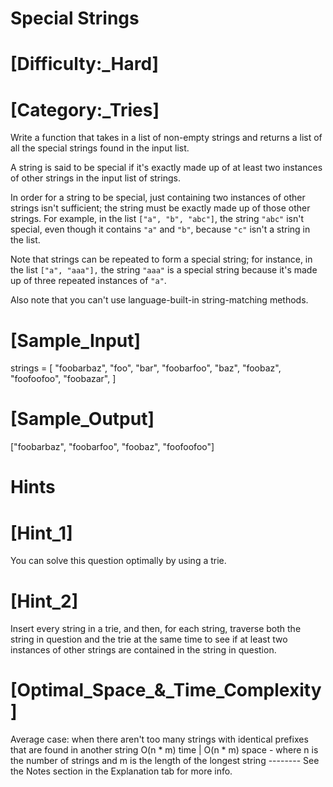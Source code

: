 # Special Strings

# [Difficulty:_Hard]
# [Category:_Tries]

  Write a function that takes in a list of non-empty strings and returns a list
  of all the special strings found in the input list.

  A string is said to be special if it's exactly made up of at least two
  instances of other strings in the input list of strings.

  In order for a string to be special, just containing two instances of other
  strings isn't sufficient; the string must be exactly made up of those other
  strings. For example, in the list `["a", "b", "abc"]`, the string
  `"abc"` isn't special, even though it contains `"a"` and `"b"`, because `"c"` 
   isn't a string in the list.

  Note that strings can be repeated to form a special string; for instance, in
  the list `["a", "aaa"],` the string `"aaa"` is a special
  string because it's made up of three repeated instances of `"a"`.

  Also note that you can't use language-built-in string-matching methods.

# [Sample_Input]

  strings = [
    "foobarbaz",
    "foo",
    "bar",
    "foobarfoo",
    "baz",
    "foobaz",
    "foofoofoo",
    "foobazar",
  ]

# [Sample_Output]

  ["foobarbaz", "foobarfoo", "foobaz", "foofoofoo"]

# Hints

# [Hint_1]

  You can solve this question optimally by using a trie.

# [Hint_2]

  Insert every string in a trie, and then, for each string, traverse both the string in question and the trie at the same time to see if at least two instances of other strings are contained in the string in question.

# [Optimal_Space_&_Time_Complexity]

  Average case: when there aren't too many strings with identical prefixes that are found in another string O(n * m) time | O(n * m) space - where n is the number of strings and m is the length of the longest string -------- See the Notes section in the Explanation tab for more info.
